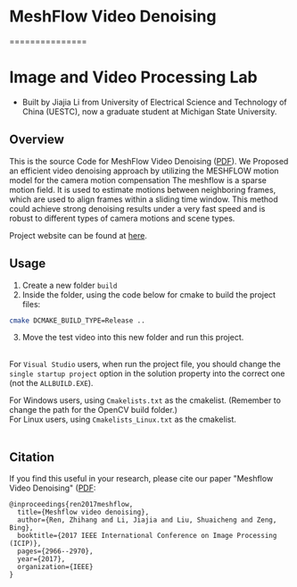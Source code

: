 # MeshFlow Video Denoising
===============
# Image and Video Processing Lab

- Built by Jiajia Li from University of Electrical Science and Technology of China (UESTC), now a graduate student at Michigan State University.

Overview
-------
This is the source Code for MeshFlow Video Denoising ([PDF](https://ieeexplore.ieee.org/document/8296826)).
We Proposed an efficient video denoising approach by utilizing the MESHFLOW motion model for the camera motion compensation
The meshflow is a sparse motion field. It is used to estimate motions between neighboring frames, which are used to align frames within a sliding time window. This method could achieve strong denoising results under a very fast speed and is robust to different types of camera motions and scene types.

Project website can be found at [here](http://www.liushuaicheng.org/ICIP/2017/index.html).

Usage
-----
1. Create a new folder `build`<br>
2. Inside the folder, using the code below for cmake to build the project files:<br>
```bash
cmake DCMAKE_BUILD_TYPE=Release ..
```
3. Move the test video into this new folder and run this project.<br><br>

For `Visual Studio` users, when run the project file, you should change the `single startup project` option in the solution property into the correct one (not the `ALLBUILD.EXE`).<br>

For Windows users, using `Cmakelists.txt` as the cmakelist. (Remember to change the path for the OpenCV build folder.)<br>
For Linux users, using `Cmakelists_Linux.txt` as the cmakelist.<br><br>

## Citation
If you find this useful in your research, please cite our paper "Meshflow Video Denoising" ([PDF](https://ieeexplore.ieee.org/document/8296826):
~~~
@inproceedings{ren2017meshflow,
  title={Meshflow video denoising},
  author={Ren, Zhihang and Li, Jiajia and Liu, Shuaicheng and Zeng, Bing},
  booktitle={2017 IEEE International Conference on Image Processing (ICIP)},
  pages={2966--2970},
  year={2017},
  organization={IEEE}
}
~~~
